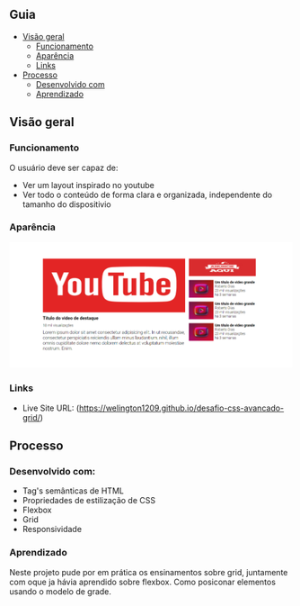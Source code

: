 ## Guia

- [Visão geral](#visão-geral)
  - [Funcionamento](#funcionamento)
  - [Aparência](#aparência)
  - [Links](#links)
- [Processo](#processo)
  - [Desenvolvido com](#desenvolvido-com)
  - [Aprendizado](#aprendizado)

## Visão geral

### Funcionamento

O usuário deve ser capaz de:

- Ver um layout inspirado no youtube
- Ver todo o conteúdo de forma clara e organizada, independente do tamanho do dispositivio

### Aparência

![](./images/Captura%20de%20tela%202023-07-10%20203733.png)

### Links

- Live Site URL: (https://welington1209.github.io/desafio-css-avancado-grid/)

## Processo

### Desenvolvido com:

- Tag's semânticas de HTML
- Propriedades de estilização de CSS
- Flexbox
- Grid
- Responsividade

### Aprendizado

Neste projeto pude por em prática os ensinamentos sobre grid, juntamente com oque ja hávia aprendido sobre flexbox. Como posiconar elementos usando o modelo de grade.